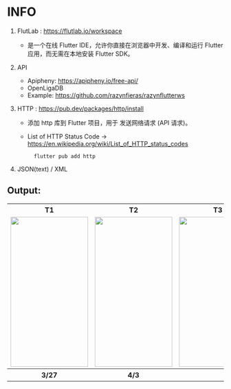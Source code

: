 # INFO 
1. FlutLab : https://flutlab.io/workspace
   - 是一个在线 Flutter IDE，允许你直接在浏览器中开发、编译和运行 Flutter 应用，而无需在本地安装 Flutter SDK。

2. API
   - Apipheny: https://apipheny.io/free-api/
   - OpenLigaDB
   - Example: https://github.com/razynfieras/razynflutterws

4. HTTP : https://pub.dev/packages/http/install
   -  添加 http 库到 Flutter 项目，用于 发送网络请求 (API 请求)。
   -  List of HTTP Status Code -> https://en.wikipedia.org/wiki/List_of_HTTP_status_codes  
   
            flutter pub add http

5. JSON(text) / XML


## Output:
<table>
  <tr>
    <th>T1</th>
    <th>T2</th>
    <th>T3</th>
    <th>T4</th>
  </tr>
  <tr>
    <td><img src="https://github.com/user-attachments/assets/826c62bd-a1c3-4dfc-bf65-eb56f5c49b21" width="180" height="350"></td>
    <td><img src="https://github.com/user-attachments/assets/1f45a692-8c3d-4cfe-8a5a-4fd6c8f24992" width="180" height="350"></td>
    <td><img src="" width="180" height="350"></td>
    <td><img src="" width="180" height="350"></td>
  </tr>
  <tr>
    <th>3/27</th>
    <th>4/3</th>
    <th> </th>
    <th> </th>
  </tr>
</table>
